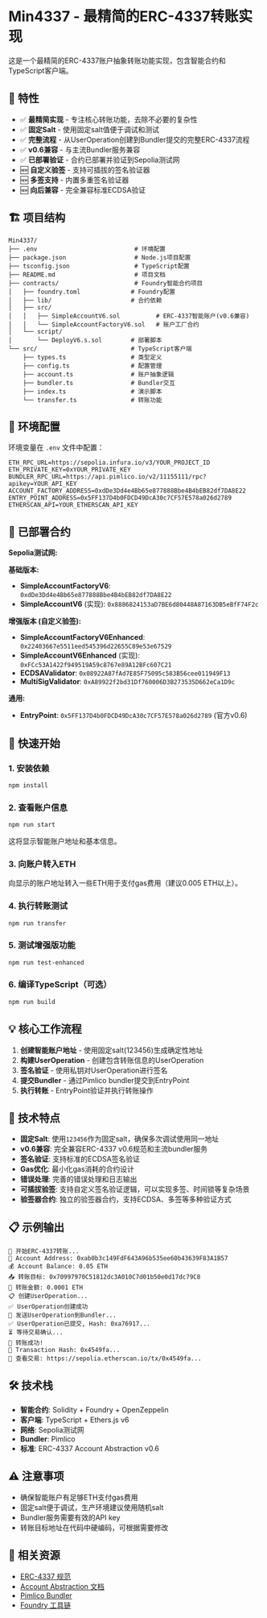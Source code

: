 # Min4337 - 最精简的ERC-4337转账实现

这是一个最精简的ERC-4337账户抽象转账功能实现，包含智能合约和TypeScript客户端。

## 🎯 特性

- ✅ **最精简实现** - 专注核心转账功能，去除不必要的复杂性
- ✅ **固定Salt** - 使用固定salt值便于调试和测试
- ✅ **完整流程** - 从UserOperation创建到Bundler提交的完整ERC-4337流程
- ✅ **v0.6兼容** - 与主流Bundler服务兼容
- ✅ **已部署验证** - 合约已部署并验证到Sepolia测试网
- 🆕 **自定义验签** - 支持可插拔的签名验证器
- 🆕 **多签支持** - 内置多重签名验证器
- 🆕 **向后兼容** - 完全兼容标准ECDSA验证

## 🏗️ 项目结构

```
Min4337/
├── .env                           # 环境配置
├── package.json                   # Node.js项目配置
├── tsconfig.json                  # TypeScript配置
├── README.md                      # 项目文档
├── contracts/                     # Foundry智能合约项目
│   ├── foundry.toml              # Foundry配置
│   ├── lib/                      # 合约依赖
│   ├── src/
│   │   ├── SimpleAccountV6.sol          # ERC-4337智能账户(v0.6兼容)
│   │   └── SimpleAccountFactoryV6.sol   # 账户工厂合约
│   └── script/
│       └── DeployV6.s.sol        # 部署脚本
└── src/                          # TypeScript客户端
    ├── types.ts                  # 类型定义
    ├── config.ts                 # 配置管理
    ├── account.ts                # 账户抽象逻辑
    ├── bundler.ts                # Bundler交互
    ├── index.ts                  # 演示脚本
    └── transfer.ts               # 转账功能
```

## 🔧 环境配置

环境变量在 `.env` 文件中配置：

```env
ETH_RPC_URL=https://sepolia.infura.io/v3/YOUR_PROJECT_ID
ETH_PRIVATE_KEY=0xYOUR_PRIVATE_KEY
BUNDLER_RPC_URL=https://api.pimlico.io/v2/11155111/rpc?apikey=YOUR_API_KEY
ACCOUNT_FACTORY_ADDRESS=0xdDe3Dd4e4Bb65e877888Bbe4B4bEB82df7DA8E22
ENTRY_POINT_ADDRESS=0x5FF137D4b0FDCD49DcA30c7CF57E578a026d2789
ETHERSCAN_API=YOUR_ETHERSCAN_API_KEY
```

## 📝 已部署合约

**Sepolia测试网:**

**基础版本:**
- **SimpleAccountFactoryV6**: `0xdDe3Dd4e4Bb65e877888Bbe4B4bEB82df7DA8E22`
- **SimpleAccountV6** (实现): `0x8886824153aD7BE6d80448A87163DB5eBfF74F2c`

**增强版本 (自定义验签):**
- **SimpleAccountFactoryV6Enhanced**: `0x22403667e5511eed545396d22655C89e53e67529`
- **SimpleAccountV6Enhanced** (实现): `0xFCc53A1422f949519A59c8767e89A12BFc607C21`
- **ECDSAValidator**: `0x08922A87fAd7E85F75095c583B56cee011949F13`
- **MultiSigValidator**: `0xA89922f2bd31Df760006D3B273535D662eCa1D9c`

**通用:**
- **EntryPoint**: `0x5FF137D4b0FDCD49DcA30c7CF57E578a026d2789` (官方v0.6)

## 🚀 快速开始

### 1. 安装依赖
```bash
npm install
```

### 2. 查看账户信息
```bash
npm run start
```
这将显示智能账户地址和基本信息。

### 3. 向账户转入ETH
向显示的账户地址转入一些ETH用于支付gas费用（建议0.005 ETH以上）。

### 4. 执行转账测试
```bash
npm run transfer
```

### 5. 测试增强版功能
```bash
npm run test-enhanced
```

### 6. 编译TypeScript（可选）
```bash
npm run build
```

## 💡 核心工作流程

1. **创建智能账户地址** - 使用固定salt(123456)生成确定性地址
2. **构建UserOperation** - 创建包含转账信息的UserOperation
3. **签名验证** - 使用私钥对UserOperation进行签名
4. **提交Bundler** - 通过Pimlico bundler提交到EntryPoint
5. **执行转账** - EntryPoint验证并执行转账操作

## 🔑 技术特点

- **固定Salt**: 使用`123456`作为固定salt，确保多次调试使用同一地址
- **v0.6兼容**: 完全兼容ERC-4337 v0.6规范和主流bundler服务
- **签名验证**: 支持标准的ECDSA签名验证
- **Gas优化**: 最小化gas消耗的合约设计
- **错误处理**: 完善的错误处理和日志输出
- **可插拔验签**: 支持自定义签名验证逻辑，可以实现多签、时间锁等复杂场景
- **验签器合约**: 独立的验签器合约，支持ECDSA、多签等多种验证方式

## 📋 示例输出

```
🚀 开始ERC-4337转账...
📝 Account Address: 0xab0b3c149FdF643A96b535ee60b43639F83A1B57
💰 Account Balance: 0.05 ETH
📤 转账目标: 0x70997970C51812dc3A010C7d01b50e0d17dc79C8
💸 转账金额: 0.0001 ETH
📋 创建UserOperation...
✅ UserOperation创建成功
📡 发送UserOperation到Bundler...
✅ UserOperation已提交, Hash: 0xa76917...
⏳ 等待交易确认...
🎉 转账成功!
📄 Transaction Hash: 0x4549fa...
🔗 查看交易: https://sepolia.etherscan.io/tx/0x4549fa...
```

## 🛠️ 技术栈

- **智能合约**: Solidity + Foundry + OpenZeppelin
- **客户端**: TypeScript + Ethers.js v6
- **网络**: Sepolia测试网
- **Bundler**: Pimlico
- **标准**: ERC-4337 Account Abstraction v0.6

## ⚠️ 注意事项

- 确保智能账户有足够ETH支付gas费用
- 固定salt便于调试，生产环境建议使用随机salt
- Bundler服务需要有效的API key
- 转账目标地址在代码中硬编码，可根据需要修改

## 📖 相关资源

- [ERC-4337 规范](https://eips.ethereum.org/EIPS/eip-4337)
- [Account Abstraction 文档](https://www.erc4337.io/)
- [Pimlico Bundler](https://docs.pimlico.io/)
- [Foundry 工具链](https://book.getfoundry.sh/)